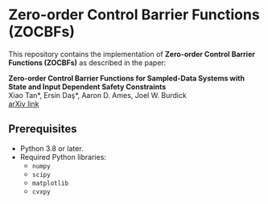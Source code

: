 # Zero-order Control Barrier Functions (ZOCBFs)

This repository contains the implementation of **Zero-order Control Barrier Functions (ZOCBFs)** as described in the paper:

**Zero-order Control Barrier Functions for Sampled-Data Systems with State and Input Dependent Safety Constraints**  
Xiao Tan*, Ersin Daş*, Aaron D. Ames, Joel W. Burdick  
[arXiv link](https://arxiv.org/pdf/2411.17079)

## Prerequisites

- Python 3.8 or later.
- Required Python libraries:
  - `numpy`
  - `scipy`
  - `matplotlib`
  - `cvxpy`
